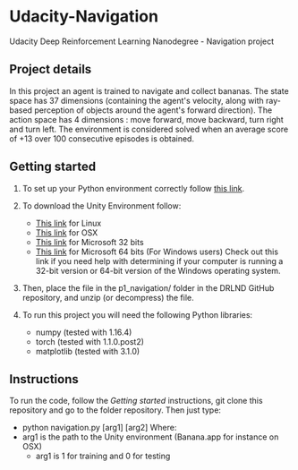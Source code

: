 # Udacity-Navigation
Udacity Deep Reinforcement Learning Nanodegree - Navigation project 

## Project details
In this project an agent is trained to navigate and collect bananas.
The state space has 37 dimensions (containing the agent's velocity, along with ray-based perception of objects around the agent's forward direction).
The action space has 4 dimensions : move forward, move backward, turn right and turn left.
The environment is considered solved when an average score of +13 over 100 consecutive episodes is obtained.
 
## Getting started
1. To set up your Python environment correctly follow [this link](https://github.com/udacity/deep-reinforcement-learning#dependencies).

2. To download the Unity Environment follow:
	- [This link](https://s3-us-west-1.amazonaws.com/udacity-drlnd/P1/Banana/Banana_Linux.zip) for Linux
	- [This link](https://s3-us-west-1.amazonaws.com/udacity-drlnd/P1/Banana/Banana.app.zip) for OSX
	- [This link](https://s3-us-west-1.amazonaws.com/udacity-drlnd/P1/Banana/Banana_Windows_x86.zip) for Microsoft 32 bits
	- [This link](https://s3-us-west-1.amazonaws.com/udacity-drlnd/P1/Banana/Banana_Windows_x86_64.zip) for Microsoft 64 bits
(For Windows users) Check out this link if you need help with determining if your computer is running a 32-bit version or 64-bit version of the Windows operating system.

3. Then, place the file in the p1_navigation/ folder in the DRLND GitHub repository, and unzip (or decompress) the file.

4. To run this project you will need the following Python libraries:
	- numpy (tested with 1.16.4)
	- torch (tested with 1.1.0.post2)
	- matplotlib (tested with 3.1.0)


## Instructions
To run the code, follow the *Getting started* instructions, git clone this repository and go to the folder repository. Then just type:
- python navigation.py [arg1] [arg2]
Where:
- arg1 is the path to the Unity environment (Banana.app for instance on OSX)
	- arg1 is 1 for training and 0 for testing